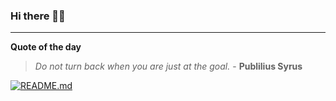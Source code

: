 ### Hi there 👋🏻


---

**Quote of the day**

> *Do not turn back when you are just at the goal.* - **Publilius Syrus** 

[![README.md](https://github.com/marcolovazzano/marcolovazzano/actions/workflows/readme.yml/badge.svg?branch=main)](https://github.com/marcolovazzano/marcolovazzano/actions/workflows/readme.yml)
